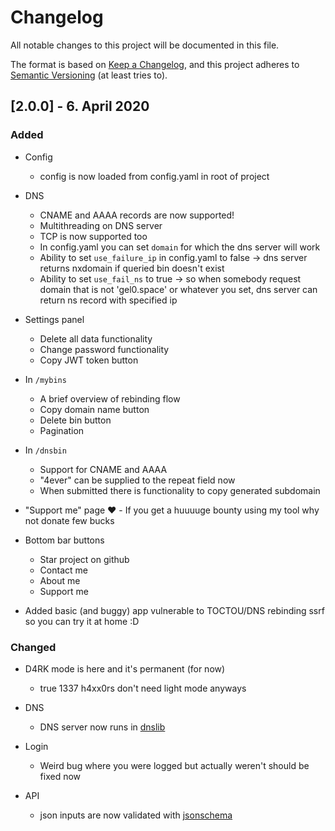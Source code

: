 # Changelog

All notable changes to this project will be documented in this file.

The format is based on [Keep a Changelog](https://keepachangelog.com/en/1.0.0/),
and this project adheres to [Semantic Versioning](https://semver.org/spec/v2.0.0.html) (at least tries to).


## [2.0.0] - 6. April 2020

### Added

- Config
  - config is now loaded from config.yaml in root of project

- DNS
  - CNAME and AAAA records are now supported!
  - Multithreading on DNS server
  - TCP is now supported too
  - In config.yaml you can set `domain` for which the dns server will work
  - Ability to set `use_failure_ip` in config.yaml to false -> dns server returns nxdomain if queried bin doesn't exist
  - Ability to set `use_fail_ns` to true -> so when somebody request domain that is not 'gel0.space' or whatever you set, dns server can return ns record with specified ip

- Settings panel
  - Delete all data functionality
  - Change password functionality
  - Copy JWT token button

- In `/mybins`
  - A brief overview of rebinding flow
  - Copy domain name button
  - Delete bin button
  - Pagination

- In `/dnsbin`
  - Support for CNAME and AAAA
  - "4ever" can be supplied to the repeat field now
  - When submitted there is functionality to copy generated subdomain

- "Support me" page ❤️ - If you get a huuuuge bounty using my tool why not donate few bucks

- Bottom bar buttons
  - Star project on github
  - Contact me
  - About me
  - Support me

- Added basic (and buggy) app vulnerable to TOCTOU/DNS rebinding ssrf so you can try it at home :D

### Changed
- D4RK mode is here and it's permanent (for now)
  - true 1337 h4xx0rs don't need light mode anyways

- DNS
  - DNS server now runs in [dnslib](https://pypi.org/project/dnslib/)

- Login
  - Weird bug where you were logged but actually weren't should be fixed now

- API
  - json inputs are now validated with [jsonschema](https://pypi.org/project/jsonschema/)
